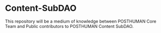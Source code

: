 # Content-SubDAO
This repository will be a medium of knowledge between POSTHUMAN Core Team and Public contributors to POSTHUMAN Content SubDAO.
